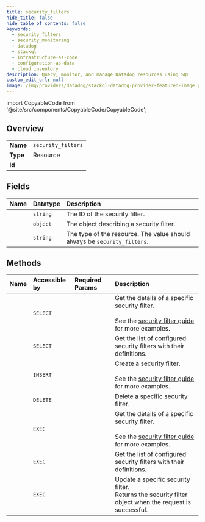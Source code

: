 ```yaml
---
title: security_filters
hide_title: false
hide_table_of_contents: false
keywords:
  - security_filters
  - security_monitoring
  - datadog    
  - stackql
  - infrastructure-as-code
  - configuration-as-data
  - cloud inventory
description: Query, monitor, and manage Datadog resources using SQL
custom_edit_url: null
image: /img/providers/datadog/stackql-datadog-provider-featured-image.png
---
```


import CopyableCode from '@site/src/components/CopyableCode/CopyableCode';




## Overview
<table><tbody>
<tr><td><b>Name</b></td><td><code>security_filters</code></td></tr>
<tr><td><b>Type</b></td><td>Resource</td></tr>
<tr><td><b>Id</b></td><td><CopyableCode code="datadog.security_monitoring.security_filters" /></td></tr>
</tbody></table>

## Fields
| Name | Datatype | Description |
|:-----|:---------|:------------|
| <CopyableCode code="id" /> | `string` | The ID of the security filter. |
| <CopyableCode code="attributes" /> | `object` | The object describing a security filter. |
| <CopyableCode code="type" /> | `string` | The type of the resource. The value should always be `security_filters`. |
## Methods
| Name | Accessible by | Required Params | Description |
|:-----|:--------------|:----------------|:------------|
| <CopyableCode code="get_security_filter" /> | `SELECT` | <CopyableCode code="security_filter_id, dd_site" /> | Get the details of a specific security filter.<br /><br />See the [security filter guide](https://docs.datadoghq.com/security_platform/guide/how-to-setup-security-filters-using-security-monitoring-api/)<br />for more examples. |
| <CopyableCode code="list_security_filters" /> | `SELECT` | <CopyableCode code="dd_site" /> | Get the list of configured security filters with their definitions. |
| <CopyableCode code="create_security_filter" /> | `INSERT` | <CopyableCode code="data__data, dd_site" /> | Create a security filter.<br /><br />See the [security filter guide](https://docs.datadoghq.com/security_platform/guide/how-to-setup-security-filters-using-security-monitoring-api/)<br />for more examples. |
| <CopyableCode code="delete_security_filter" /> | `DELETE` | <CopyableCode code="security_filter_id, dd_site" /> | Delete a specific security filter. |
| <CopyableCode code="_get_security_filter" /> | `EXEC` | <CopyableCode code="security_filter_id, dd_site" /> | Get the details of a specific security filter.<br /><br />See the [security filter guide](https://docs.datadoghq.com/security_platform/guide/how-to-setup-security-filters-using-security-monitoring-api/)<br />for more examples. |
| <CopyableCode code="_list_security_filters" /> | `EXEC` | <CopyableCode code="dd_site" /> | Get the list of configured security filters with their definitions. |
| <CopyableCode code="update_security_filter" /> | `EXEC` | <CopyableCode code="security_filter_id, data__data, dd_site" /> | Update a specific security filter.<br />Returns the security filter object when the request is successful. |
